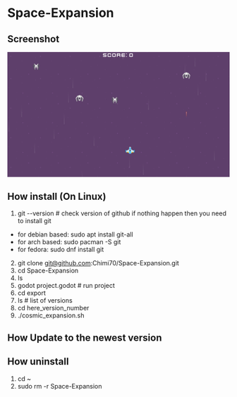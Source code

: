 # Space-Expansion

## Screenshot
![](Screenshot.png)

## How install (On Linux)
1. git --version # check version of github if nothing happen then you need to install git 
  - for debian based: sudo apt install git-all
  - for arch based: sudo pacman -S git
  - for fedora: sudo dnf install git
2. git clone git@github.com:Chimi70/Space-Expansion.git
3. cd Space-Expansion
4. ls
5. godot project.godot # run project
6. cd export
7. ls # list of versions
8. cd here_version_number
9. ./cosmic_expansion.sh

## How Update to the newest version


## How uninstall
1. cd ~
2. sudo rm -r Space-Expansion
